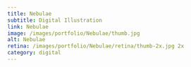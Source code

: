 ```yaml
---
title: Nebulae
subtitle: Digital Illustration
link: Nebulae
image: /images/portfolio/Nebulae/thumb.jpg
alt: Nebulae
retina: /images/portfolio/Nebulae/retina/thumb-2x.jpg 2x
category: digital
---
```

